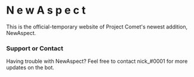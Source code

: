 # <span style="--index: 0">N</span> <span style="--index: 1">e</span> <span style="--index: 2">w</span> <span style="--index: 3">A</span> <span style="--index: 4">s</span> <span style="--index: 5">p</span> <span style="--index: 6">e</span> <span style="--index: 7">c</span> <span style="--index: 8">t</span> <link href="style.css" rel="stylesheet" type="text/css">

This is the official-temporary website of Project Comet's newest addition, NewAspect.



### Support or Contact

Having trouble with NewAspect? Feel free to contact nick_#0001 for more updates on the bot. 
